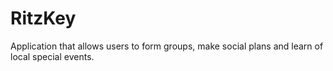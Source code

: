 # RitzKey
Application that allows users to form groups, make social plans and learn of local special events.
